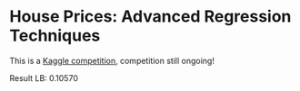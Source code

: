 # House Prices: Advanced Regression Techniques

This is a [Kaggle competition](https://www.kaggle.com/c/house-prices-advanced-regression-techniques), competition still ongoing!

Result
  LB: 0.10570


